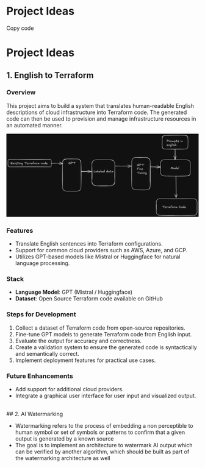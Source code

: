 # Project Ideas

Copy code
# Project Ideas

## 1. English to Terraform

### Overview
This project aims to build a system that translates human-readable English descriptions of cloud infrastructure into Terraform code. The generated code can then be used to provision and manage infrastructure resources in an automated manner.

![idea1](project-ideas-en-to-tf.png)

### Features
- Translate English sentences into Terraform configurations.
- Support for common cloud providers such as AWS, Azure, and GCP.
- Utilizes GPT-based models like Mistral or Huggingface for natural language processing.

### Stack
- **Language Model**: GPT (Mistral / Huggingface)
- **Dataset**: Open Source Terraform code available on GitHub

### Steps for Development
1. Collect a dataset of Terraform code from open-source repositories.
2. Fine-tune GPT models to generate Terraform code from English input.
3. Evaluate the output for accuracy and correctness.
4. Create a validation system to ensure the generated code is syntactically and semantically correct.
5. Implement deployment features for practical use cases.

### Future Enhancements
- Add support for additional cloud providers.
- Integrate a graphical user interface for user input and visualized output.



<br />
## 2. AI Watermarking


- Watermarking refers to the process of embedding a non perceptible to human symbol or set of symbols or patterns to confirm that a given output is generated by a known source
- The goal is to implement an architecture to watermark AI output which can be verified by another algorithm, which should be built as part of the watermarking architecture as well
